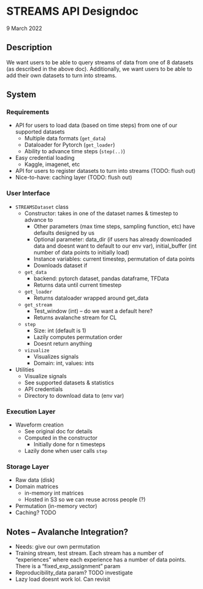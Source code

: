 # STREAMS API Designdoc

9 March 2022


## Description

We want users to be able to query streams of data from one of 8 datasets (as described in the above doc). Additionally, we want users to be able to add their own datasets to turn into streams.


## System


### Requirements



* API for users to load data (based on time steps) from one of our supported datasets
    * Multiple data formats (`get_data`)
    * Dataloader for Pytorch (`get_loader`)
    * Ability to advance time steps (`step(..)`)
* Easy credential loading
    * Kaggle, imagenet, etc
* API for users to register datasets to turn into streams (TODO: flush out)
* Nice-to-have: caching layer (TODO: flush out)


### User Interface



* `STREAMSDataset` class
    * Constructor: takes in one of the dataset names & timestep to advance to
        * Other parameters (max time steps, sampling function, etc) have defaults designed by us
        * Optional parameter: data_dir (if users has already downloaded data and doesnt want to default to our env var), initial_buffer (int number of data points to initially load)
        * Instance variables: current timestep, permutation of data points
        * Downloads dataset if
    * `get_data`
        * backend: pytorch dataset, pandas dataframe, TFData
        * Returns data until current timestep
    * `get_loader`
        * Returns dataloader wrapped around get_data
    * `get_stream`
        * Test_window (int) – do we want a default here?
        * Returns avalanche stream for CL
    * `step`
        * Size: int (default is 1)
        * Lazily computes permutation order
        * Doesnt return anything
    * `vizualize`
        * Visualizes signals
        * Domain: int, values: ints
* Utilities
    * Visualize signals
    * See supported datasets & statistics
    * API credentials
    * Directory to download data to (env var)


### Execution Layer



* Waveform creation
    * See original doc for details
    * Computed in the constructor
        * Initially done for n timesteps
    * Lazily done when user calls `step`


### Storage Layer



* Raw data (disk)
* Domain matrices
    * in-memory int matrices
    * Hosted in S3 so we can reuse across people (?)
* Permutation (in-memory vector)
* Caching? TODO


## Notes – Avalanche Integration?



* Needs: give our own permutation
* Training stream, test stream. Each stream has a number of “experiences” where each experience has a number of data points. There is a “fixed_exp_assignment” param
* Reproducibility_data param? TODO investigate
* Lazy load doesnt work lol. Can revisit

